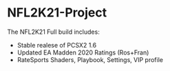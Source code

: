 # NFL2K21-Project
The NFL2K21 Full build includes:
 - Stable realese of PCSX2 1.6
 - Updated EA Madden 2020 Ratings (Ros+Fran)
 - RateSports Shaders, Playbook, Settings, VIP profile
